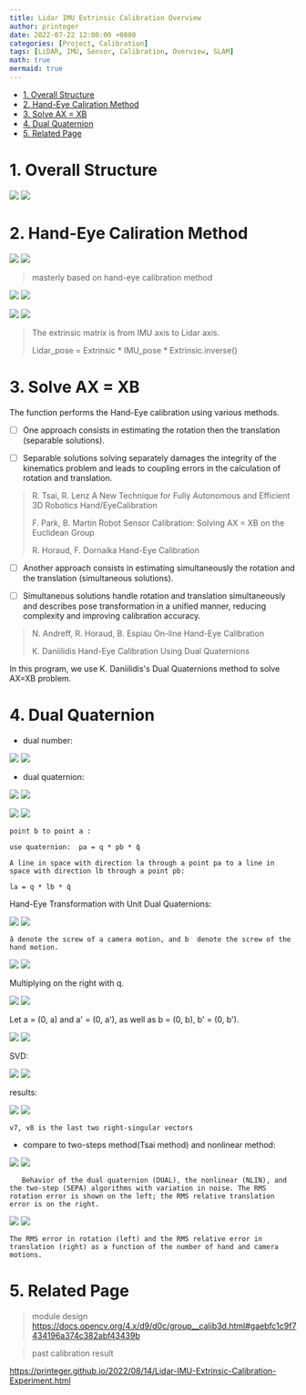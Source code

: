 ```yaml
---
title: Lidar IMU Extrinsic Calibration Overview
author: printeger
date: 2022-07-22 12:00:00 +0800
categories: [Project, Calibration]
tags: [LiDAR, IMU, Sensor, Calibration, Overview, SLAM]
math: true
mermaid: true
---
```

- [1. Overall Structure](#1-overall-structure)
- [2. Hand-Eye Caliration Method](#2-hand-eye-caliration-method)
- [3. Solve AX = XB](#3-solve-ax--xb)
- [4. Dual Quaternion](#4-dual-quaternion)
- [5. Related Page](#5-related-page)



# 1. Overall Structure

![](pic/5/1.png)
![](https://github.com/Printeger/printeger.github.io/raw/master/_posts/pic/5/1.png)

# 2. Hand-Eye Caliration Method

![](pic/5/5.png)
![](https://github.com/Printeger/printeger.github.io/raw/master/_posts/pic/5/5.png)

> masterly based on hand-eye calibration method

![](pic/5/2.png)
![](https://github.com/Printeger/printeger.github.io/raw/master/_posts/pic/5/2.png)

![](pic/5/3.png)
![](https://github.com/Printeger/printeger.github.io/raw/master/_posts/pic/5/3.png)

> The extrinsic matrix is from IMU axis to Lidar axis.
>
> Lidar_pose = Extrinsic * IMU_pose * Extrinsic.inverse()

# 3. Solve AX = XB

The function performs the Hand-Eye calibration using various methods. 

- [ ] One approach consists in estimating the rotation then the translation (separable solutions).

- [ ] Separable solutions solving separately damages the integrity of the kinematics problem and leads to coupling errors in the calculation of rotation and translation.

> R. Tsai, R. Lenz A New Technique for Fully Autonomous and Efficient 3D Robotics Hand/EyeCalibration
>
> F. Park, B. Martin Robot Sensor Calibration: Solving AX = XB on the Euclidean Group
> 
> R. Horaud, F. Dornaika Hand-Eye Calibration

- [ ] Another approach consists in estimating simultaneously the rotation and the translation (simultaneous solutions).

- [ ] Simultaneous solutions handle rotation and translation simultaneously and describes pose transformation in a unified manner, reducing complexity and improving calibration accuracy.

> N. Andreff, R. Horaud, B. Espiau On-line Hand-Eye Calibration
>
>K. Daniilidis Hand-Eye Calibration Using Dual Quaternions

In this program, we use K. Daniilidis's Dual Quaternions method to solve AX=XB problem.

# 4. Dual Quaternion
- dual number: 

![](pic/5/6.png)
![](https://github.com/Printeger/printeger.github.io/raw/master/_posts/pic/5/6.png)

- dual quaternion:

![](pic/5/7.png)
![](https://github.com/Printeger/printeger.github.io/raw/master/_posts/pic/5/7.png)

![](pic/5/8.png)
![](https://github.com/Printeger/printeger.github.io/raw/master/_posts/pic/5/8.png)

    point b to point a :

    use quaternion:  pa = q * pb * q̄

    A line in space with direction la through a point pa to a line in space with direction lb through a point pb: 

    la = q * lb * q̄

Hand-Eye Transformation with Unit Dual Quaternions:

![](pic/5/9.png)
![](https://github.com/Printeger/printeger.github.io/raw/master/_posts/pic/5/9.png)

    ǎ denote the screw of a camera motion, and b̌  denote the screw of the hand motion.

![](pic/5/10.png)
![](https://github.com/Printeger/printeger.github.io/raw/master/_posts/pic/5/10.png)

Multiplying on the right with q.

![](pic/5/11.png)
![](https://github.com/Printeger/printeger.github.io/raw/master/_posts/pic/5/11.png)

Let a = (0, a) and a' = (0, a'), as well as b = (0, b), b' = (0, b').

![](pic/5/12.png)
![](https://github.com/Printeger/printeger.github.io/raw/master/_posts/pic/5/12.png)

SVD: 

![](pic/5/13.png)
![](https://github.com/Printeger/printeger.github.io/raw/master/_posts/pic/5/13.png)

results:

![](pic/5/14.png)
![](https://github.com/Printeger/printeger.github.io/raw/master/_posts/pic/5/14.png)

    v7, v8 is the last two right-singular vectors

- compare to two-steps method(Tsai method) and nonlinear method:

![](pic/5/15.png)
![](https://github.com/Printeger/printeger.github.io/raw/master/_posts/pic/5/15.png)

       Behavior of the dual quaternion (DUAL), the nonlinear (NLIN), and the two-step (SEPA) algorithms with variation in noise. The RMS rotation error is shown on the left; the RMS relative translation error is on the right.

![](pic/5/16.png)
![](https://github.com/Printeger/printeger.github.io/raw/master/_posts/pic/5/16.png)

    The RMS error in rotation (left) and the RMS relative error in translation (right) as a function of the number of hand and camera motions.

# 5. Related Page

> module design
https://docs.opencv.org/4.x/d9/d0c/group__calib3d.html#gaebfc1c9f7434196a374c382abf43439b

> past calibration result
 
https://printeger.github.io/2022/08/14/Lidar-IMU-Extrinsic-Calibration-Experiment.html